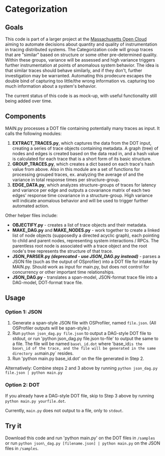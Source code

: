 # Categorization

## Goals

This code is part of a larger project at the [Massachusetts Open Cloud](https://github.com/cci-moc/moc-public) aiming to automate decisions about quantity and quality of instrumentation in tracing distributed systems. The Categorization code will group traces that are "similar" based on structure or some other pre-determined quality. Within these groups, variance will be assessed and high variance triggers further instrumentation at points of anomalous system behavior. The idea is that similar traces should behave similarly, and if they don't, further investigation may be warranted. Automating this prodecure escapes the double bind of capturing too little/the wrong information vs. capturing too much information about a system's behavior.

The current status of this code is as mock-up, with useful functionality still being added over time.

## Components

MAIN.py processes a DOT file containing potentially many traces as input. It calls the following modules:
1. **EXTRACT_TRACES.py**, which captures the data from the DOT input, creating a series of trace objects containing metadata. A graph (tree) of nodes and edges is created based on the data read in, and a hash value is calculated for each trace that is a short form of its basic structure.
2. **GROUP_TRACES.py**, which creates a dict based on each trace's hash value from above. Also in this module are a set of functions for processing grouped traces, ex. analyzing the average of and the variance in total response times per structure-group.
3. **EDGE_DATA.py**, which analyzes structure-groups of traces for latency and variance per edge and outputs a covariance matrix of each two edges' response time covariance in a structure-group. High variance will indicate anomalous behavior and will be used to trigger further automated action.

Other helper files include:
* **OBJECTIFY.py** - creates a list of trace objects and their metadata.
* **MAKE_DAG.py** and **MAKE_NODES.py** - work together to create a linked list of node objects (supposedly a directed acyclic graph), each pointing to child and parent nodes, representing system interactions / RPCs. The parentless root node is associated with a trace object and the root node's tree represents the structure of that trace.
* **JSON_PARSER.py _(deprecated - use JSON_DAG.py instead)_** - parses a JSON file (such as the output of OSprofiler) into a DOT file for intake by MAIN.py. Should work as input for main.py, but does not control for concurrency or other important time relationships.
* **JSON_DAG.py** - translates a span-model, JSON-format trace file into a DAG-model, DOT-format trace file.

## Usage

### Option 1: JSON
1. Generate a span-style JSON file with OSProfiler, named `file.json`. (All OSProfiler outputs will be span-style.)
2. Run `python json_dag.py file.json` to output a DAG-style DOT file to stdout, or run 'python json_dag.py file.json to-file' to output the same to a file. The file will be named `base\_id.dot` where 'base\_id` is the base\_id of the trace, and the file will be generated in the same directory as `main.py` resides.
3. Run 'python main.py base\_id.dot' on the file generated in Step 2.

Alternatively: Combine steps 2 and 3 above by running `python json_dag.py file.json | python main.py`

### Option 2: DOT
If you already have a DAG-style DOT file, skip to Step 3 above by running `python main.py yourfile.dot`.

Currently, `main.py` does not output to a file, only to `stdout`.

## Try it
Download this code and run 'python main.py' on the DOT files in `/samples` or run `python json\_dag.py [filename.json] | python main.py` on the JSON files in `/samples`.

